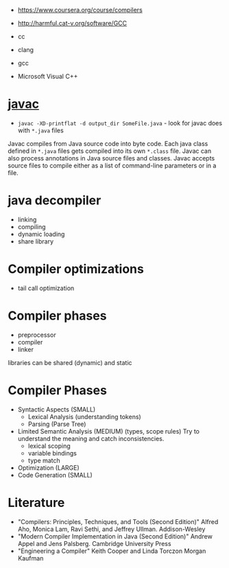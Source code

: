 - https://www.coursera.org/course/compilers
- http://harmful.cat-v.org/software/GCC

- cc
- clang
- gcc
- Microsoft Visual C++

# [javac](http://docs.oracle.com/javase/8/docs/technotes/tools/windows/javac.html)
- `javac -XD-printflat -d output_dir SomeFile.java` - look for javac does with `*.java` files

Javac compiles from Java source code into byte code. Each java class defined in `*.java` files gets compiled into its own `*.class` file.
Javac can also process annotations in Java source files and classes.
Javac accepts source files to compile either as a list of command-line parameters or in a file.

# java decompiler

- linking
- compiling
- dynamic loading
- share library

# Compiler optimizations

- tail call optimization

# Compiler phases
- preprocessor
- compiler
- linker

libraries can be shared (dynamic) and static

# Compiler Phases
- Syntactic Aspects (SMALL)
    + Lexical Analysis (understanding tokens)
    + Parsing (Parse Tree)
- Limited Semantic Analysis (MEDIUM) (types, scope rules) Try to understand the meaning and catch inconsistencies.
    + lexical scoping
    + variable bindings
    + type match
- Optimization (LARGE)
- Code Generation (SMALL)


# Literature
- "Compilers: Principles, Techniques, and Tools (Second Edition)" Alfred Aho, Monica Lam, Ravi Sethi, and Jeffrey Ullman.  Addison-Wesley
- "Modern Compiler Implementation in Java (Second Edition)" Andrew Appel and Jens Palsberg.  Cambridge University Press
- "Engineering a Compiler" Keith Cooper and Linda Torczon Morgan Kaufman

